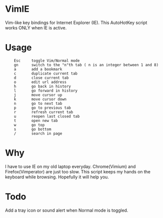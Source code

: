VimIE
=====

Vim-like key bindings for Internet Explorer (IE). This AutoHotKey script works ONLY when IE is active.

Usage
=====

 
		Esc		toggle Vim/Normal mode
		gn		switch to the "n"th tab ( n is an integer between 1 and 8)
		a		add a bookmark
		c		duplicate current tab
		d		close current tab
		o		edit url address 
		h		go back in history
		l		go forward in history
 		j		move cursor up
 		k		move cursor down
		n		go to next tab
		p		go to previous tab
		r		refresh current tab
		u		reopen last closed tab
		t		open new tab
		w		go top
		s		go bottom
		/		search in page


Why
===
I have to use IE on my old laptop everyday. Chrome(Vimium) and Firefox(Vimperator) are just too slow. This script keeps my hands on the keyboard while browsing. Hopefully it will help you. 

Todo
====
Add a tray icon or sound alert when Normal mode is toggled.
  
